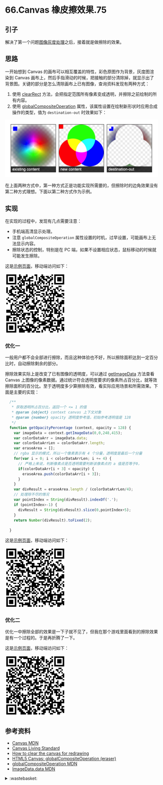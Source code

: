 # 66.Canvas 橡皮擦效果.75
## <a name="start"></a> 引子
解决了第一个问题[图像灰度处理][url-segment-65]之后，接着就是做擦除的效果。

## 思路
一开始想到 Canvas 的画布可以相互覆盖的特性，彩色原图作为背景，灰度图渲染到 Canvas 画布上，然后手指滑动的时候，把接触的部分清除掉，就显示出了背景图。关键的部分是怎么清除画布上已有图像，查询资料发现有两种方式：
1. 使用 [clearRect][url-mdn-clearRect] 方法，会把指定范围所有像素变成透明，并擦除之前绘制的所有内容。
2. 使用 [globalCompositeOperation][url-mdn-globalCompositeOperation] 属性，该属性设置在绘制新形状时应用合成操作的类型，值为 `destination-out` 时效果如下：

![66-destination-out][url-local-destination-out]

在上面两种方式中，第一种方式正是功能实现所需要的，但擦除时的边角效果没有第二种方式理想。下面以第二种方式作为示例。

## 实现
在实现的过程中，发现有几点需要注意：
- 手机端高清显示处理。
- 注意 `globalCompositeOperation` 属性设置的时机，过早设置，可能画布上无法显示内容。
- 擦除状态的控制，特别是在 PC 端，如果不设置相应状态，鼠标移动的时候就可能发生擦除。

这是[示例页面][url-lab-66-normal]，移动端访问如下：

![66-normal][url-local-normal]

### 优化一
一般用户都不会全部进行擦除，而且这种体验也不好，所以擦除面积达到一定百分比时，自动擦除剩余的部分。

擦除效果实际上是改变了已有图像的透明度，可以通过 [getImageData][url-mdn-getImageData] 方法查看 Canvas 上图像的像素数据。通过统计符合透明度要求的像素所占百分比，就等效擦除面积的百分比。至于透明度多少算擦除有效，看实际应用场景和所需效果。下面是主要的实现：
```javascript
  /**
   * 获取透明所占百分比，返回一个 <= 1 的值
   * @param {object} context canvas 上下文对象
   * @param {number} opacity 透明度参考值，初始参考透明值是 128
   */
  function getOpacityPercentage (context, opacity = 128) {
    var imageData = context.getImageData(0,0,248,415);
    var colorDataArr = imageData.data;
    var colorDataArrLen = colorDataArr.length;
    var eraseArea = [];
    // rgba 显示的模式，所以一个像素表示有 4 个分量，透明度是最后一个分量
    for(var i = 0; i < colorDataArrLen; i += 4) {
      // 严格上来说，判断像素点是否透明需要判断该像素点的 a 值是否等于0，
      if(colorDataArr[i + 3] < opacity) {
        eraseArea.push(colorDataArr[i + 3]);
      }
    }
    var divResult = eraseArea.length / (colorDataArrLen/4);
    // 处理除不尽的情况
    var pointIndex = String(divResult).indexOf('.');
    if (pointIndex>-1) {
      divResult = String(divResult).slice(0,pointIndex+5);
    }
    return Number(divResult).toFixed(2);

  }
```

这是[示例页面][url-lab-66-percentage]，移动端访问如下：

![66-percentage][url-local-percentage]

### 优化二
优化一中擦除全部的效果是一下子就不见了，但我在那个游戏里面看到的擦除效果是有一个过程的。于是再折腾了一下。

这是[示例页面][url-lab-66-progress]，移动端访问如下：

![66-progress][url-local-progress]

## <a name="reference"></a> 参考资料
- [Canvas MDN][url-mdn-canvas]
- [Canvas Living Standard][url-whatwg-canvas]
- [How to clear the canvas for redrawing][url-stackoverflow-ques1]
- [HTML5 Canvas: globalCompositeOperation (eraser)][url-stackoverflow-ques2]
- [globalCompositeOperation MDN][url-mdn-globalCompositeOperation]
- [ImageData.data MDN][url-mdn-ImageData]



[url-base]:https://xxholic.github.io/segment

[url-mdn-canvas]:https://developer.mozilla.org/zh-CN/docs/Web/API/Canvas_API
[url-mdn-clearRect]:https://developer.mozilla.org/zh-CN/docs/Web/API/CanvasRenderingContext2D/clearRect
[url-whatwg-canvas]:https://html.spec.whatwg.org/multipage/canvas.html
[url-stackoverflow-ques1]:https://stackoverflow.com/questions/2142535/how-to-clear-the-canvas-for-redrawing
[url-stackoverflow-ques2]:https://stackoverflow.com/questions/3445935/html5-canvas-globalcompositeoperation-eraser
[url-mdn-globalCompositeOperation]:https://developer.mozilla.org/en-US/docs/Web/API/CanvasRenderingContext2D/globalCompositeOperation
[url-mdn-ImageData]:https://developer.mozilla.org/en-US/docs/Web/API/ImageData/data
[url-mdn-getImageData]:https://developer.mozilla.org/en-US/docs/Web/API/CanvasRenderingContext2D/getImageData


[url-segment-65]:https://github.com/XXHolic/segment/issues/74
[url-lab-66-normal]:https://xxholic.github.io/lab/segment/66/normal.html
[url-lab-66-percentage]:https://xxholic.github.io/lab/segment/66/percentage.html
[url-lab-66-progress]:https://xxholic.github.io/lab/segment/66/progress.html


[url-local-destination-out]:../images/66/destination-out.png
[url-local-normal]:../images/66/qr-normal.png
[url-local-percentage]:../images/66/qr-percentage.png
[url-local-progress]:../images/66/qr-progress.png


<details>
<summary>:wastebasket:</summary>

夜神月对路克的质问：
> 夜神月：那你为什么会搞丢？还好心写上使用方式，你可别说是不小心搞丢的。

> 路克：为什么啊？~因为太无聊了！

路克对夜神月的反问：
> 路克：可是下达正义的制裁又能如何，为什么要做这种事？

> 夜神月：因为~我也很无聊！

![66-poster][url-local-poster]

</details>

[url-local-poster]:../images/66/poster.jpg